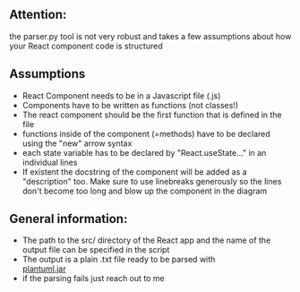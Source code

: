 ## Attention: 
the parser.py tool is not very robust and takes a few assumptions about how your React component code is structured

## Assumptions
- React Component needs to be in a Javascript file (.js)
- Components have to be written as functions (not classes!)
- The react component should be the first function that is defined in the file
- functions inside of the component (=methods) have to be declared using the "new" arrow syntax
- each state variable has to be declared by "React.useState..." in an individual lines
- If existent the docstring of the component will be added as a "description" too. Make sure to use linebreaks generously so the lines don't become too long and blow up the component in the diagram

## General information:
- The path to the src/ directory of the React app and the name of the output file can be specified in the script 
- The output is a plain .txt file ready to be parsed with  
[plantuml.jar](https://plantuml.com/de/download)
- if the parsing fails just reach out to me
